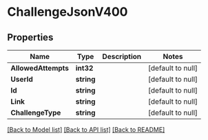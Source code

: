 # ChallengeJsonV400

## Properties
Name | Type | Description | Notes
------------ | ------------- | ------------- | -------------
**AllowedAttempts** | **int32** |  | [default to null]
**UserId** | **string** |  | [default to null]
**Id** | **string** |  | [default to null]
**Link** | **string** |  | [default to null]
**ChallengeType** | **string** |  | [default to null]

[[Back to Model list]](../README.md#documentation-for-models) [[Back to API list]](../README.md#documentation-for-api-endpoints) [[Back to README]](../README.md)


